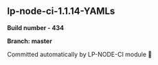## lp-node-ci-1.1.14-YAMLs

**Build number - 434**

**Branch: master**

 Committed automatically by LP-NODE-CI module :rocket: